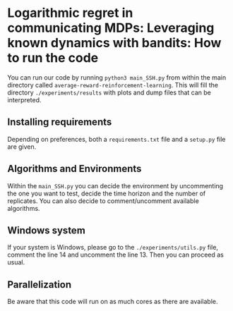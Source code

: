 # Logarithmic regret in communicating MDPs: Leveraging known dynamics with bandits: How to run the code

You can run our code by running `python3 main_SSH.py` from within the main directory called `average-reward-reinforcement-learning`.
This will fill the directory `./experiments/results` with plots and dump files that can be interpreted.

## Installing requirements

Depending on preferences, both a `requirements.txt` file and a `setup.py` file are given.

## Algorithms and Environments

Within the `main_SSH.py` you can decide the environment by uncommenting the one you want to test, decide the time horizon and the number of replicates.
You can also decide to comment/uncomment available algorithms.

## Windows system

If your system is Windows, please go to the `./experiments/utils.py` file, comment the line 14 and uncomment the line 13. Then you can proceed as usual.

## Parallelization

Be aware that this code will run on as much cores as there are available.
